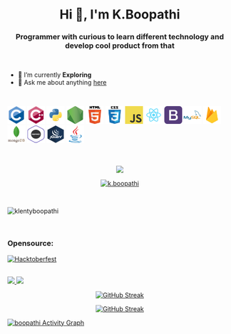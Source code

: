 
<h1 align="center">Hi 👋, I'm K.Boopathi</h1>


<h3 align="center">Programmer with curious to learn different technology and develop cool product from that</h3>
<br>

- 🌱 I’m currently **Exploring** 
- 💬 Ask me about anything [here](https://github.com/klentyboopathi/klentyboopathi/issues)

<br>

<p align="left">
  
  <img src="./img/c.svg" alt="c" width="40" height="40"/>
  <img src="./img/c++.svg" alt="cplusplus" width="40" height="40"/>
  <img src="./img/python.png" alt="python" width="40" height="40"/>
  <img src="./img/nodejs.png" alt="node" width="40" height="40"/> 
  <img src="./img/html.png" alt="html5" width="40" height="40"/>
  <img src="./img/css.png" alt="css3" width="40" height="40"/> 
  <img src="./img/javascript.png" alt="javascript" width="40" height="40"/> 
  <img src="./img/react.png" alt="react" width="40" height="40"/>
  <img src="./img/bootstrap.png" alt="bootstrap" width="40" height="40"/>
  <img src="./img/mysql.svg" alt="mysql" width="40" height="40"/> 
  <img src="./img/firebase.png" alt="firebase" width="40" height="40"/>
  <img src="./img/mongodb.svg" alt="mongodb" width="40" height="40"/> 
  <img src="./img/expressjs.png" alt="expressjs" width="40" height="40"/> 
  <img src="./img/jquery.png" alt="jquery" width="40" height="40"/>
  <img src="./img/java.svg" alt="java" width="40" height="40"/> 
</p>

<br>
<p align = "center"><img align="center" src="https://github.com/rajput2107/rajput2107/blob/master/Assets/Handshake.gif" height="33px" /></p>
<p align="center">
<a href="https://www.linkedin.com/in/k-boopathi-5b475a169/" target="blank"><img align="center" src="https://cdn.jsdelivr.net/npm/simple-icons@3.0.1/icons/linkedin.svg" alt="k.boopathi" height="30" width="30" /></a>
</p>
<br>
<p align="left"> <img src="https://komarev.com/ghpvc/?username=klentyboopathi" alt="klentyboopathi" /> </p>
<br>

### Opensource:

[![Hacktoberfest](https://img.shields.io/badge/Hacktoberfest2020-firstcontribution-blueviolet)](https://hacktoberfest.digitalocean.com/profile)
<br>
<br>
<!-- [![Boopathi github stats](https://github-readme-stats.vercel.app/api?username=klentyboopathi&show_icons=true&theme=radical)](https://github.com/klentyboopathi/github-readme-stats&show_icons=true&theme=radical) -->


<!-- <a href="https://github.com/klentyboopathi/github-readme-stats">
  <img align="center" src="https://github-readme-stats.vercel.app/api/top-langs/?username=klentyboopathi&layout=compact&theme=radical" />
</a> -->
<a href="https://github.com/klentyboopathi">
    <img src="https://github-readme-stats.vercel.app/api?username=klentyboopathi&count_private=true&show_icons=true&theme=chartreuse-dark&hide_border=true" width="51%" />
</a>
<a href="https://github.com/klentyboopathi">
  <img src="https://github-readme-stats.vercel.app/api/top-langs/?username=klentyboopathi&theme=chartreuse-dark&layout=compact&hide_border=true" width="43%" />
</a>


<div align="center">

[![GitHub Streak](https://github-readme-streak-stats.herokuapp.com?user=klentyboopathi&theme=chartreuse-dark&hide_border=true)](https://git.io/streak-stats)
    
</div>

<div align="center">

[![GitHub Streak](https://github-profile-trophy.vercel.app/?username=klentyboopathi&margin-w=15&theme=darkhub&no-frame=true&no-bg=true)](https://github.com/klentyboopathi)

</div>



<!-- https://github.com/klentyboopathi/github-readme-activity-graph -->
<a href="https://github.com/klentyboopathi/github-readme-activity-graph"><img alt="boopathi Activity Graph" src="https://activity-graph.herokuapp.com/graph?username=klentyboopathi&bg_color=1F222E&color=F8D866&line=de3187&point=5a9bdb&hide_border=true"/></a>
